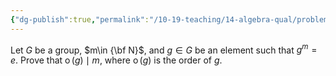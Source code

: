 ```yaml
---
{"dg-publish":true,"permalink":"/10-19-teaching/14-algebra-qual/problem-bank/group-theory/property-of-the-order-of-an-element/","tags":["group_theory"],"updated":"2025-03-13T14:21:00-07:00"}
---
```


Let $G$ be a group, $m\in {\bf N}$, and $g\in G$ be an element such that $g^m=e$. Prove that $\operatorname{o}(g)\mid m$, where $\operatorname{o}(g)$ is the order of $g$.